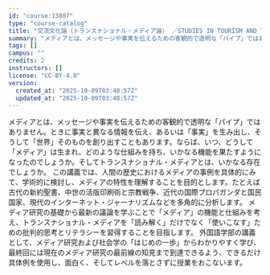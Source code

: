 ```yaml
---
id: "course:13807"
type: "course-catalog"
title: "交流文化論（トランスナショナル・メディア論） ／STUDIES IN TOURISM AND TRANSNATIONAL"
summary: "メディアとは、メッセージや事実を伝えるための客観的で透明な「パイプ」ではありません。ときに事実と異なる情報を伝え、あるいは「事実」を生み出し、そうして「世界」そのものを創り出すこともあります。ならば、いつ、どうして「メディア」は生まれ、どの…"
tags: []
campus: ""
credits: 2
instructors: []
license: "CC-BY-4.0"
version:
  created_at: "2025-10-09T03:48:57Z"
  updated_at: "2025-10-09T03:48:57Z"
---
```

メディアとは、メッセージや事実を伝えるための客観的で透明な「パイプ」ではありません。ときに事実と異なる情報を伝え、あるいは「事実」を生み出し、そうして「世界」そのものを創り出すこともあります。ならば、いつ、どうして「メディア」は生まれ、どのような仕組みを持ち、いかなる機能を果たすようになったのでしょうか。そしてトランスナショナル・メディアとは、いかなる存在でしょうか。 この講義では、人間の歴史におけるメディアの事例を具体的にみて、学術的に検討し、メディアの特性を理解することを目的とします。たとえば古代の新約聖書、中世の活版印刷術と宗教戦争、近代の国際プロパガンダと国民国家、現代のインターネット・ジャーナリズムなどを多角的に分析します。 メディア研究の基礎から最新の議論を学ぶことで「メディア」の機能と仕組みを考え、トランスナショナル・メディアを「読み解く」だけでなく「使いこなす」ための批判的思考とリテラシーを習得することを目指します。 外国語学部の講義として、メディア研究および社会学の「はじめの一歩」からわかりやすく学び、最終回には現在のメディア研究の最前線の知見まで到達できるよう、できるだけ具体例を使用し、面白く、そしてレベルを落とさずに授業をおこないます。
